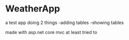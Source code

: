 # WeatherApp
a test app doing 2 things
-adding tables
-showing tables

made with asp.net core mvc
at least tried to
